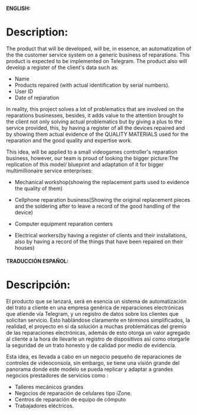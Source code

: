 #### ENGLISH:

# Description:

The product that will be developed, will be, in essence, an automatization of the the customer service system on a generic business of reparations. This product is expected to be implemented on Telegram. The product also will develop a register of the client's data such as:

- Name
- Products repaired (with actual identification by serial numbers).
- User ID 
- Date of reparation

In reality, this project solves a lot of problematics that are involved on the reparations businesses, besides, it adds value to the attention brought to the client not only solving actual problematics but by giving a plus to the service provided, this, by having a register of all the devices repaired and by showing them actual evidence of the QUALITY MATERIALS used for the reparation and the good quality and expertise work.

This idea, will be applied to a small videogames controller's reparation business, however, our team is proud of looking the bigger picture:The replication of this model/ blueprint and adaptation of it for bigger multimillionaire service enterprises:

- Mechanical workshop(showing the replacement parts used to evidence the quality of them)

- Cellphone reparation business(Showing the original replacement pieces and the soldering after to leave a record of the good handling of the device)

- Computer equipment reparation centers

- Electrical workers(by having a register of clients and their installations, also by having a record of the things that have been repaired on their houses)

  

#### TRADUCCIÓN ESPAÑOL: 

# Descripción:

El producto que se lanzará, será en esencia un sistema de automatización del trato a cliente en una empresa genérica de reparaciones electrónicas que atiende vía Telegram, y un registro de datos sobre los clientes que solicitan servicio. Esto hablándose claramente en términos simplificados, la realidad, el proyecto en sí da solución a muchas problemáticas del gremio de las reparaciones electrónicas, además de esto otorga un valor agregado al cliente a la hora de llevarle un registro de dispositivos así como otorgarle la seguridad de un trato honesto y de calidad por medio de evidencia.

Esta idea, es llevada a cabo en un negocio pequeño de reparaciones de controles de videoconsola, sin embargo, se tiene una visión grande del panorama donde este modelo se pueda replicar y adaptar a grandes negocios prestadores de servicios como :

- Talleres mecánicos grandes
- Negocios de reparación de celulares tipo iZone.
- Centros de reparación de equipo de cómputo
- Trabajadores eléctricos.